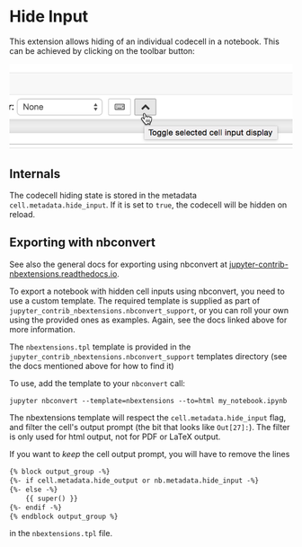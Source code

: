 Hide Input
==========

This extension allows hiding of an individual codecell in a notebook. This can
be achieved by clicking on the toolbar button:

![](icon.png)


Internals
---------

The codecell hiding state is stored in the metadata `cell.metadata.hide_input`.
If it is set to `true`, the codecell will be hidden on reload.


Exporting with nbconvert
------------------------

See also the general docs for exporting using nbconvert at
[jupyter-contrib-nbextensions.readthedocs.io](http://jupyter-contrib-nbextensions.readthedocs.io/en/latest).

To export a notebook with hidden cell inputs using nbconvert, you need to use a
custom template.
The required template is supplied as part of
`jupyter_contrib_nbextensions.nbconvert_support`, or you can roll your own
using the provided ones as examples. Again, see the docs linked above for more
information.

The `nbextensions.tpl` template is provided in the
`jupyter_contrib_nbextensions.nbconvert_support` templates directory (see the
docs mentioned above for how to find it)

To use, add the template to your `nbconvert` call:

    jupyter nbconvert --template=nbextensions --to=html my_notebook.ipynb

The nbextensions template will respect the `cell.metadata.hide_input` flag, and
filter the cell's output prompt (the bit that looks like `Out[27]:`).
The filter is only used for html output, not for PDF or LaTeX output.

If you want to _keep_ the cell output prompt, you will have to remove the lines

    {% block output_group -%}
    {%- if cell.metadata.hide_output or nb.metadata.hide_input -%}
    {%- else -%}
        {{ super() }}
    {%- endif -%}
    {% endblock output_group %}

in the `nbextensions.tpl` file.
